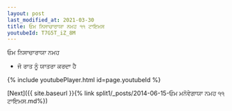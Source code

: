```yaml
---
layout: post
last_modified_at: 2021-03-30
title: ਓਮ ਨਿਸਾਚਾਰਾਯਾ ਨਮਹ ੧੧ ਟਾਇਮਸ
youtubeId: T7G5T_iZ_8M
---
```

 
 
 ਓਮ ਨਿਸਾਚਾਰਾਯਾ ਨਮਹ  
 
 -  ਜੋ ਰਾਤ ਨੂੰ ਯਾਤਰਾ ਕਰਦਾ ਹੈ 
 
  
 
  
 
 
 
 
 
 


{% include youtubePlayer.html id=page.youtubeId %}
 
[Next]({{ site.baseurl }}{% link  split1/_posts/2014-06-15-ਓਮ ਮਨੋਵੇਗਾਯਾ ਨਮਹ ੧੧ ਟਾਇਮਸ.md%})
 
